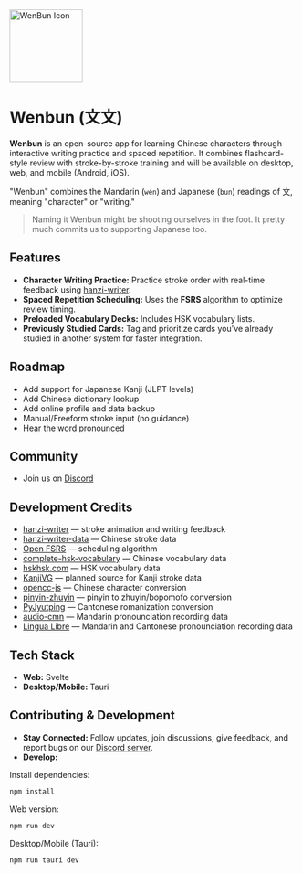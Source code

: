 <img width="128" height="128" src="https://raw.githubusercontent.com/ray-pH/wenbun/refs/heads/main/static/favicon.png" alt="WenBun Icon">

# Wenbun (文文)

**Wenbun** is an open-source app for learning Chinese characters through interactive writing practice and spaced repetition. It combines flashcard-style review with stroke-by-stroke training and will be available on desktop, web, and mobile (Android, iOS).

"Wenbun" combines the Mandarin (`wén`) and Japanese (`bun`) readings of 文, meaning "character" or "writing."

>  Naming it Wenbun might be shooting ourselves in the foot. It pretty much commits us to supporting Japanese too.

## Features

* **Character Writing Practice:** Practice stroke order with real-time feedback using [hanzi-writer](https://hanziwriter.org/).
* **Spaced Repetition Scheduling:** Uses the **FSRS** algorithm to optimize review timing.
* **Preloaded Vocabulary Decks:** Includes HSK vocabulary lists.
* **Previously Studied Cards:** Tag and prioritize cards you've already studied in another system for faster integration.

## Roadmap

* Add support for Japanese Kanji (JLPT levels)
* Add Chinese dictionary lookup
* Add online profile and data backup
* Manual/Freeform stroke input (no guidance)
* Hear the word pronounced

## Community

* Join us on [Discord](https://discord.gg/pVUuqJqywt)

## Development Credits

* [hanzi-writer](https://hanziwriter.org/) — stroke animation and writing feedback
* [hanzi-writer-data](https://github.com/chanind/hanzi-writer-data) — Chinese stroke data
* [Open FSRS](https://github.com/open-spaced-repetition) — scheduling algorithm
* [complete-hsk-vocabulary](https://github.com/drkameleon/complete-hsk-vocabulary) — Chinese vocabulary data
* [hskhsk.com](https://github.com/glxxyz/hskhsk.com) — HSK vocabulary data
* [KanjiVG](https://kanjivg.tagaini.net/) — planned source for Kanji stroke data
* [opencc-js](https://github.com/nk2028/opencc-js) — Chinese character conversion
* [pinyin-zhuyin](https://github.com/peterolson/pinyin-zhuyin) — pinyin to zhuyin/bopomofo conversion
* [PyJyutping](https://github.com/MacroYau/PyJyutping) — Cantonese romanization conversion
* [audio-cmn](https://github.com/hugolpz/audio-cmn) — Mandarin pronounciation recording data
* [Lingua Libre](https://lingualibre.org/wiki/LinguaLibre:Main_Page) — Mandarin and Cantonese pronounciation recording data

## Tech Stack

* **Web:** Svelte
* **Desktop/Mobile:** Tauri

## Contributing & Development

* **Stay Connected:** Follow updates, join discussions, give feedback, and report bugs on our [Discord server](https://discord.gg/pVUuqJqywt).  
* **Develop:**  

Install dependencies:  
```bash
npm install
```  
    
Web version:  
```bash
npm run dev
```  

Desktop/Mobile (Tauri):  
```bash
npm run tauri dev
```
